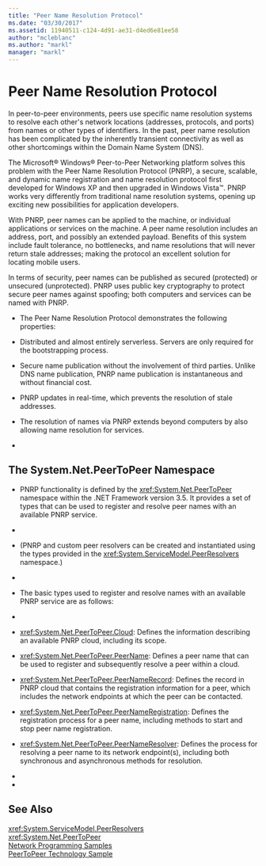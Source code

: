 ```yaml
---
title: "Peer Name Resolution Protocol"
ms.date: "03/30/2017"
ms.assetid: 11940511-c124-4d91-ae31-d4ed6e81ee58
author: "mcleblanc"
ms.author: "markl"
manager: "markl"
---
```

# Peer Name Resolution Protocol
In peer-to-peer environments, peers use specific name resolution systems to resolve each other's network locations (addresses, protocols, and ports) from names or other types of identifiers. In the past, peer name resolution has been complicated by the inherently transient connectivity as well as other shortcomings within the Domain Name System (DNS).  
  
 The Microsoft® Windows® Peer-to-Peer Networking platform solves this problem with the Peer Name Resolution Protocol (PNRP), a secure, scalable, and dynamic name registration and name resolution protocol first developed for Windows XP and then upgraded in Windows Vista™. PNRP works very differently from traditional name resolution systems, opening up exciting new possibilities for application developers.  
  
 With PNRP, peer names can be applied to the machine, or individual applications or services on the machine. A peer name resolution includes an address, port, and possibly an extended payload. Benefits of this system include fault tolerance, no bottlenecks, and name resolutions that will never return stale addresses; making the protocol an excellent solution for locating mobile users.  
  
 In terms of security, peer names can be published as secured (protected) or unsecured (unprotected). PNRP uses public key cryptography to protect secure peer names against spoofing; both computers and services can be named with PNRP.  
  
- The Peer Name Resolution Protocol demonstrates the following properties:  
  
- Distributed and almost entirely serverless. Servers are only required for the bootstrapping process.  
  
- Secure name publication without the involvement of third parties. Unlike DNS name publication, PNRP name publication is instantaneous and without financial cost.  
  
- PNRP updates in real-time, which prevents the resolution of stale addresses.  
  
- The resolution of names via PNRP extends beyond computers by also allowing name resolution for services.  
  
-  
  
## The System.Net.PeerToPeer Namespace  
  
- PNRP functionality is defined by the <xref:System.Net.PeerToPeer> namespace within the .NET Framework version 3.5. It provides a set of types that can be used to register and resolve peer names with an available PNRP service.  
  
-  
  
- (PNRP and custom peer resolvers can be created and instantiated using the types provided in the <xref:System.ServiceModel.PeerResolvers> namespace.)  
  
-  
  
- The basic types used to register and resolve names with an available PNRP service are as follows:  
  
-  
  
- <xref:System.Net.PeerToPeer.Cloud>: Defines the information describing an available PNRP cloud, including its scope.  
  
- <xref:System.Net.PeerToPeer.PeerName>: Defines a peer name that can be used to register and subsequently resolve a peer within a cloud.  
  
- <xref:System.Net.PeerToPeer.PeerNameRecord>: Defines the record in PNRP cloud that contains the registration information for a peer, which includes the network endpoints at which the peer can be contacted.  
  
- <xref:System.Net.PeerToPeer.PeerNameRegistration>: Defines the registration process for a peer name, including methods to start and stop peer name registration.  
  
- <xref:System.Net.PeerToPeer.PeerNameResolver>: Defines the process for resolving a peer name to its network endpoint(s), including both synchronous and asynchronous methods for resolution.  
  
-  
  
-  
  
## See Also  
 <xref:System.ServiceModel.PeerResolvers>  
 <xref:System.Net.PeerToPeer>  
 [Network Programming Samples](../../../docs/framework/network-programming/network-programming-samples.md)  
 [PeerToPeer Technology Sample](http://go.microsoft.com/fwlink/?LinkID=179571)
